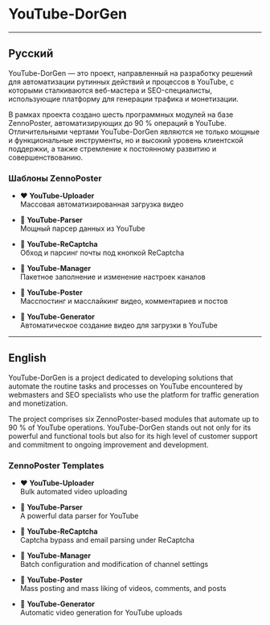 # YouTube-DorGen

---

## Русский

YouTube-DorGen — это проект, направленный на разработку решений для автоматизации рутинных действий и процессов в YouTube, с которыми сталкиваются веб-мастера и SEO-специалисты, использующие платформу для генерации трафика и монетизации.

В рамках проекта создано шесть программных модулей на базе ZennoPoster, автоматизирующих до 90 % операций в YouTube. Отличительными чертами YouTube-DorGen являются не только мощные и функциональные инструменты, но и высокий уровень клиентской поддержки, а также стремление к постоянному развитию и совершенствованию.

### Шаблоны ZennoPoster

- ❤️ **YouTube-Uploader**  
  Массовая автоматизированная загрузка видео

- 💛 **YouTube-Parser**  
  Мощный парсер данных из YouTube

- 🩵 **YouTube-ReCaptcha**  
  Обход и парсинг почты под кнопкой ReCaptcha

- 💚 **YouTube-Manager**  
  Пакетное заполнение и изменение настроек каналов

- 💙 **YouTube-Poster**  
  Масспостинг и масслайкинг видео, комментариев и постов

- 🧡 **YouTube-Generator**  
  Автоматическое создание видео для загрузки в YouTube

---

## English

YouTube-DorGen is a project dedicated to developing solutions that automate the routine tasks and processes on YouTube encountered by webmasters and SEO specialists who use the platform for traffic generation and monetization.

The project comprises six ZennoPoster-based modules that automate up to 90 % of YouTube operations. YouTube-DorGen stands out not only for its powerful and functional tools but also for its high level of customer support and commitment to ongoing improvement and development.

### ZennoPoster Templates

- ❤️ **YouTube-Uploader**  
  Bulk automated video uploading

- 💛 **YouTube-Parser**  
  A powerful data parser for YouTube

- 🩵 **YouTube-ReCaptcha**  
  Captcha bypass and email parsing under ReCaptcha

- 💚 **YouTube-Manager**  
  Batch configuration and modification of channel settings

- 💙 **YouTube-Poster**  
  Mass posting and mass liking of videos, comments, and posts

- 🧡 **YouTube-Generator**  
  Automatic video generation for YouTube uploads

